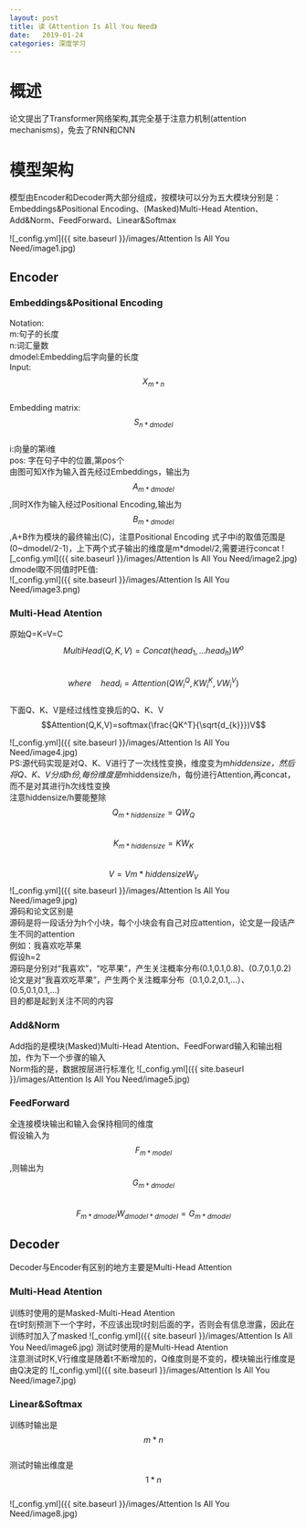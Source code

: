 ```yaml
---
layout: post
title: 读《Attention Is All You Need》
date:   2019-01-24
categories: 深度学习
---
```

# 概述
论文提出了Transformer网络架构,其完全基于注意力机制(attention mechanisms)，免去了RNN和CNN

# 模型架构
模型由Encoder和Decoder两大部分组成，按模块可以分为五大模块分别是：Embeddings&Positional Encoding、(Masked)Multi-Head Atention、Add&Norm、FeedForward、Linear&Softmax  

![_config.yml]({{ site.baseurl }}/images/Attention Is All You Need/image1.jpg)
## Encoder
### Embeddings&Positional Encoding
Notation:  
m:句子的长度  
n:词汇量数  
dmodel:Embedding后字向量的长度  
Input: $$X_{m*n}$$  
Embedding matrix: $$S_{n*dmodel}$$  
i:向量的第i维  
pos: 字在句子中的位置,第pos个  
由图可知X作为输入首先经过Embeddings，输出为$$A_{m*dmodel}$$,同时X作为输入经过Positional Encoding,输出为$$B_{m*dmodel}$$,A+B作为模块的最终输出(C)，注意Positional Encoding 式子中i的取值范围是(0~dmodel/2-1)，上下两个式子输出的维度是m*dmodel/2,需要进行concat
![_config.yml]({{ site.baseurl }}/images/Attention Is All You Need/image2.jpg)  
dmodel取不同值时PE值:  
![_config.yml]({{ site.baseurl }}/images/Attention Is All You Need/image3.png) 
###  Multi-Head Atention
原始Q=K=V=C  
$$MultiHead(Q,K,V) = Concat(head_{1},...head_{h})W^{o}$$  
$$where\quad head_{i} = Attention(QW^Q_{i},KW^K_{i},VW^V_{i})$$  
下面Q、K、V是经过线性变换后的Q、K、V  
$$Attention(Q,K,V)=softmax(\frac{QK^T}{\sqrt{d_{k}}})V$$  

![_config.yml]({{ site.baseurl }}/images/Attention Is All You Need/image4.jpg)  
PS:源代码实现是对Q、K、V进行了一次线性变换，维度变为m*hiddensize，然后将Q、K、V分成h份,每份维度是m*hiddensize/h，每份进行Attention,再concat，而不是对其进行h次线性变换  
注意hiddensize/h要能整除  
$$Q_{m*hiddensize}=QW_{Q}$$  
$$K_{m*hiddensize}=KW_{K}$$  
$$V=V{m*hiddensize}W_{V}$$ 
![_config.yml]({{ site.baseurl }}/images/Attention Is All You Need/image9.jpg)  
源码和论文区别是  
源码是将一段话分为h个小块，每个小块会有自己对应attention，论文是一段话产生不同的attention  
例如：我喜欢吃苹果  
假设h=2  
源码是分别对“我喜欢”，“吃苹果”，产生关注概率分布(0.1,0.1,0.8)、(0.7,0.1,0.2)  
论文是对“我喜欢吃苹果”，产生两个关注概率分布（0.1,0.2,0.1,...）、(0.5,0.1,0.1,...)  
目的都是起到关注不同的内容  
###  Add&Norm  
Add指的是模块(Masked)Multi-Head Atention、FeedForward输入和输出相加，作为下一个步骤的输入  
Norm指的是，数据按层进行标准化
![_config.yml]({{ site.baseurl }}/images/Attention Is All You Need/image5.jpg)  
###  FeedForward
全连接模块输出和输入会保持相同的维度   
假设输入为$$F_{m*model}$$,则输出为$$G_{m*dmodel}$$  
$$F_{m*dmodel}W_{dmodel*dmodel}=G_{m*dmodel}$$
##  Decoder
Decoder与Encoder有区别的地方主要是Multi-Head Attention  
###  Multi-Head Atention
训练时使用的是Masked-Multi-Head Atention  
在t时刻预测下一个字时，不应该出现t时刻后面的字，否则会有信息泄露，因此在训练时加入了masked
![_config.yml]({{ site.baseurl }}/images/Attention Is All You Need/image6.jpg) 
测试时使用的是Multi-Head Atention  
注意测试时K,V行维度是随着t不断增加的，Q维度则是不变的，模块输出行维度是由Q决定的
![_config.yml]({{ site.baseurl }}/images/Attention Is All You Need/image7.jpg) 
###  Linear&Softmax 
训练时输出是$$m*n$$    
测试时输出维度是$$1*n$$    
![_config.yml]({{ site.baseurl }}/images/Attention Is All You Need/image8.jpg) 

